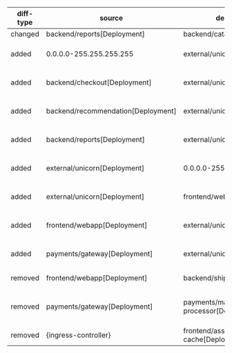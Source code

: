 | diff-type | source | destination | dir1 | dir2 | workloads-diff-info |
|-----------|--------|-------------|------|------|---------------------|
| changed | backend/reports[Deployment] | backend/catalog[Deployment] | TCP 8080 | TCP 9080 |  |
| added | 0.0.0.0-255.255.255.255 | external/unicorn[Deployment] | No Connections | All Connections | workload external/unicorn[Deployment] added |
| added | backend/checkout[Deployment] | external/unicorn[Deployment] | No Connections | UDP 5353 | workload external/unicorn[Deployment] added |
| added | backend/recommendation[Deployment] | external/unicorn[Deployment] | No Connections | UDP 5353 | workload external/unicorn[Deployment] added |
| added | backend/reports[Deployment] | external/unicorn[Deployment] | No Connections | UDP 5353 | workload external/unicorn[Deployment] added |
| added | external/unicorn[Deployment] | 0.0.0.0-255.255.255.255 | No Connections | All Connections | workload external/unicorn[Deployment] added |
| added | external/unicorn[Deployment] | frontend/webapp[Deployment] | No Connections | TCP 8080 | workload external/unicorn[Deployment] added |
| added | frontend/webapp[Deployment] | external/unicorn[Deployment] | No Connections | UDP 5353 | workload external/unicorn[Deployment] added |
| added | payments/gateway[Deployment] | external/unicorn[Deployment] | No Connections | UDP 5353 | workload external/unicorn[Deployment] added |
| removed | frontend/webapp[Deployment] | backend/shipping[Deployment] | TCP 8080 | No Connections |  |
| removed | payments/gateway[Deployment] | payments/mastercard-processor[Deployment] | TCP 8080 | No Connections | workload payments/mastercard-processor[Deployment] removed |
| removed | {ingress-controller} | frontend/asset-cache[Deployment] | TCP 8080 | No Connections |  |